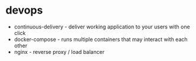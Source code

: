 # devops
* continuous-delivery - deliver working application to your users with one click
* docker-compose - runs multiple containers that may interact with each other
* nginx - reverse proxy / load balancer
